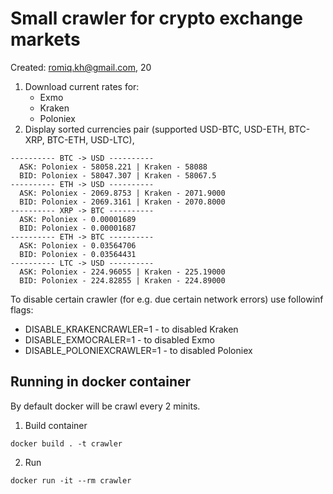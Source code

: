 Small crawler for crypto exchange markets
=========================================

Created: romiq.kh@gmail.com, 20

1. Download current rates for:
    * Exmo
    * Kraken
    * Poloniex
2. Display sorted currencies pair (supported USD-BTC, USD-ETH, BTC-XRP, BTC-ETH, USD-LTC),

````
---------- BTC -> USD ----------
  ASK: Poloniex - 58058.221 | Kraken - 58088
  BID: Poloniex - 58047.307 | Kraken - 58067.5
---------- ETH -> USD ----------
  ASK: Poloniex - 2069.8753 | Kraken - 2071.9000
  BID: Poloniex - 2069.3161 | Kraken - 2070.8000
---------- XRP -> BTC ----------
  ASK: Poloniex - 0.00001689
  BID: Poloniex - 0.00001687
---------- ETH -> BTC ----------
  ASK: Poloniex - 0.03564706
  BID: Poloniex - 0.03564431
---------- LTC -> USD ----------
  ASK: Poloniex - 224.96055 | Kraken - 225.19000
  BID: Poloniex - 224.82855 | Kraken - 224.89000

````

To disable certain crawler (for e.g. due certain network errors) use followinf flags:
* DISABLE_KRAKENCRAWLER=1 - to disabled Kraken
* DISABLE_EXMOCRALER=1 - to disabled Exmo
* DISABLE_POLONIEXCRAWLER=1 - to disabled Poloniex


Running in docker container
---------------------------
By default docker will be crawl every 2 minits.

1. Build container

`docker build . -t crawler`

2. Run

`docker run -it --rm crawler`
